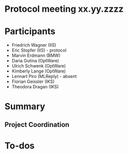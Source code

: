 # Protocol meeting xx.yy.zzzz

# Participants
- Friedrich Wagner (IIS)
- Eric Stopfer (IIS) - protocol
- Marvin Erdmann (BMW)
- Daria Gutina (OptWare)
- Ulrich Schwenk (OptWare)
- Kimberly Lange (OptWare)
- Lennart Piro (MLReply) - absent
- Florian Geissler (IKS)
- Theodora Dragan (IKS)

# Summary

## Project Coordination


# To-dos

